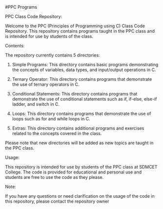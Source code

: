 #PPC Programs

PPC Class Code Repository:

Welcome to the PPC (Principles of Programming using C) Class Code Repository. This repository contains programs taught in the PPC class and is intended for use by students of the class.

Contents:

The repository currently contains 5 directories:

1. Simple Programs: This directory contains basic programs demonstrating the concepts of variables, data types, and input/output operations in C.

2. Ternary Operator: This directory contains programs that demonstrate the use of ternary operators in C.

3. Conditional Statements: This directory contains programs that demonstrate the use of conditional statements such as if, if-else, else-if ladder, and switch in C.

4. Loops: This directory contains programs that demonstrate the use of loops such as for and while loops in C.

5. Extras: This directory contains additional programs and exercises related to the concepts covered in the class.

Please note that new directories will be added as new topics are taught in the PPC class.

Usage:

This repository is intended for use by students of the PPC class at SDMCET College. The code is provided for educational and personal use and students are free to use the code as they please.

Note:

If you have any questions or need clarification on the usage of the code in this repository, please contact the repository owner
